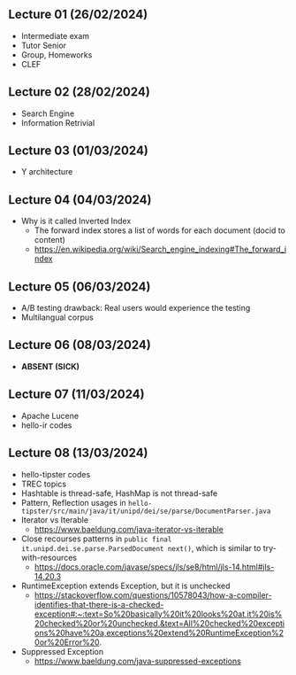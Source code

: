## Lecture 01 (26/02/2024)
- Intermediate exam
- Tutor Senior
- Group, Homeworks
- CLEF

## Lecture 02 (28/02/2024)
- Search Engine
- Information Retrivial

## Lecture 03 (01/03/2024)
- Y architecture

## Lecture 04 (04/03/2024)
- Why is it called Inverted Index
	- The forward index stores a list of words for each document (docid to content)
	- https://en.wikipedia.org/wiki/Search_engine_indexing#The_forward_index

## Lecture 05 (06/03/2024)
- A/B testing drawback: Real users would experience the testing
- Multilangual corpus

## Lecture 06 (08/03/2024)
- **ABSENT (SICK)**

## Lecture 07 (11/03/2024)
- Apache Lucene
- hello-ir codes

## Lecture 08 (13/03/2024)
- hello-tipster codes
- TREC topics
- Hashtable is thread-safe, HashMap is not thread-safe
- Pattern, Reflection usages in `hello-tipster/src/main/java/it/unipd/dei/se/parse/DocumentParser.java`
- Iterator vs Iterable
	- https://www.baeldung.com/java-iterator-vs-iterable
- Close recourses patterns in `public final it.unipd.dei.se.parse.ParsedDocument next()`, which is similar to try-with-resources
	- https://docs.oracle.com/javase/specs/jls/se8/html/jls-14.html#jls-14.20.3
- RuntimeException extends Exception, but it is unchecked
	- https://stackoverflow.com/questions/10578043/how-a-compiler-identifies-that-there-is-a-checked-exception#:~:text=So%20basically%20it%20looks%20at,it%20is%20checked%20or%20unchecked.&text=All%20checked%20exceptions%20have%20a,exceptions%20extend%20RuntimeException%20or%20Error%20.
- Suppressed Exception
	- https://www.baeldung.com/java-suppressed-exceptions